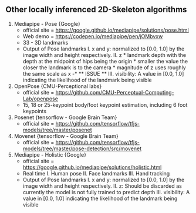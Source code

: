 ## Other locally inferenced 2D-Skeleton algorithms 

1. Mediapipe - Pose {Google}
    * official site = https://google.github.io/mediapipe/solutions/pose.html
    * Web demo = https://codepen.io/mediapipe/pen/jOMbvxw
    * 33 - 3D landmarks
    * Output of Pose landmarks
        I. x and y: normalized to [0.0, 1.0] by the image width and height respectively.
       II. z
            * landmark depth with the depth at the midpoint of hips being the origin
            * smaller the value the closer the landmark is to the camera
            * magnitude of z uses roughly the same scale as x -*  ** ISSUE **
      III. visibility: A value in [0.0, 1.0] indicating the likelihood of the landmark being visible
2. OpenPose {CMU-Perceptional labs}
    * official site = https://github.com/CMU-Perceptual-Computing-Lab/openpose
    * 15, 18 or 25-keypoint body/foot keypoint estimation, including 6 foot keypoints
3. Posenet {tensorflow - Google Brain Team}
    * official site = https://github.com/tensorflow/tfjs-models/tree/master/posenet
4. Movenet {tensorflow - Google Brain Team}
    * official site = https://github.com/tensorflow/tfjs-models/tree/master/pose-detection/src/movenet
5. Mediapipe - Holistic {Google}
    * official site = https://google.github.io/mediapipe/solutions/holistic.html
    * Real time
        I. Human pose
       II. Face landmarks
      III. Hand tracking
    * Output of Pose landmarks
        I. x and y: normalized to [0.0, 1.0] by the image width and height respectively.
       II. z: Should be discarded as currently the model is not fully trained to predict depth
      III. visibility: A value in [0.0, 1.0] indicating the likelihood of the landmark being visible